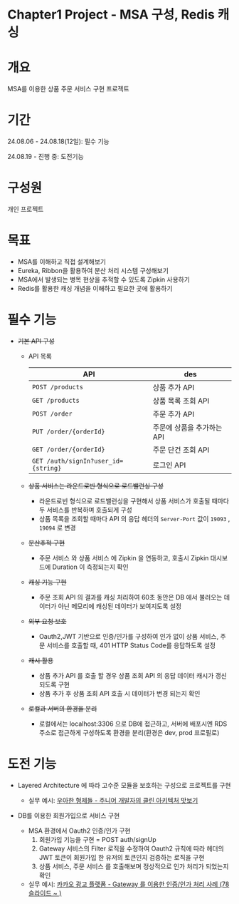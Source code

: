 # Chapter1 Project - MSA 구성, Redis 캐싱

# 개요

MSA를 이용한 상품 주문 서비스 구현 프로젝트

# 기간

24.08.06 - 24.08.18(12일): 필수 기능

24.08.19 - 진행 중: 도전기능

# 구성원
개인 프로젝트

# 목표

- MSA를 이해하고 직접 설계해보기
- Eureka, Ribbon을 활용하여 분산 처리 시스템 구성해보기
- MSA에서 발생되는 병목 현상을 추적할 수 있도록 Zipkin 사용하기
- Redis를 활용한 캐싱 개념을 이해하고 필요한 곳에 활용하기

# 필수 기능

- ~~기본 API 구성~~
  - API 목록

    |API|des|
    |---|---|
    |`POST /products`| 상품 추가 API|
    |`GET /products` |상품 목록 조회 API|
    |`POST /order` |주문 추가 API|
    |`PUT /order/{orderId}`  |주문에 상품을 추가하는 API|
    |`GET /order/{orderId}`  |주문 단건 조회 API|
    |`GET /auth/signIn?user_id={string}`  |로그인 API|
  
  - ~~상품 서비스는 라운드로빈 형식으로 로드밸런싱 구성~~
    - 라운드로빈 형식으로 로드밸런싱을 구현해서 상품 서비스가 호출될 때마다 두 서비스를 반복하며 호출되게 구성
    - 상품 목록을 조회할 때마다 API 의 응답 헤더의 `Server-Port` 값이 `19093` , `19094` 로 변경
  - ~~분산추적 구현~~
    - 주문 서비스 와 상품 서비스 에 Zipkin 을 연동하고, 호출시 Zipkin 대시보드에 Duration 이 측정되는지 확인
  - ~~캐싱 기능 구현~~
    - 주문 조회 API 의 결과를 캐싱 처리하여 60초 동안은 DB 에서 불러오는 데이터가 아닌
      메모리에 캐싱된 데이터가 보여지도록 설정
  - ~~외부 요청 보호~~
    - Oauth2,JWT 기반으로 인증/인가를 구성하여 인가 없이 상품 서비스, 주문 서비스를 호출할 때, 
      401 HTTP Status Code를 응답하도록 설정
  - ~~캐시 활용~~
    - 상품 추가 API  를 호출 할 경우 상품 조회 API 의 응답 데이터 캐시가 갱신되도록 구현
    - 상품 추가 후 상품 조회 API 호출 시 데이터가 변경 되는지 확인
  - ~~로컬과 서버의 환경을 분리~~
    - 로컬에서는 localhost:3306 으로 DB에 접근하고, 서버에 배포시엔 RDS 주소로 접근하게 구성하도록 환경을 분리(환경은 dev, prod 프로필로)

# 도전 기능

-  Layered Architecture 에 따라 고수준 모듈을 보호하는 구성으로 프로젝트를 구현
   - 실무 예시: [우아한 형제들 - 주니어 개발자의 클린 아키텍처 맛보기](https://techblog.woowahan.com/2647/)


- DB를 이용한 회원가입으로 서비스 구현
  - MSA 환경에서 Oauth2 인증/인가 구현
    1. 회원가입 기능을 구현 = POST auth/signUp
    2. Gateway 서비스의 Filter 로직을 수정하여 Oauth2 규칙에 따라 헤더의 JWT 토큰이 회원가입 한 유저의 토큰인지 검증하는 로직을 구현
    3. 상품 서비스, 주문 서비스 를 호출해보며 정상적으로 인가 처리가 되었는지 확인
  - 실무 예시: [카카오 광고 플랫폼 - Gateway 를 이용한 인증/인가 처리 사례 (78슬라이드 ~ )](https://www.slideshare.net/slideshow/msa-api-gateway/113145634#78)